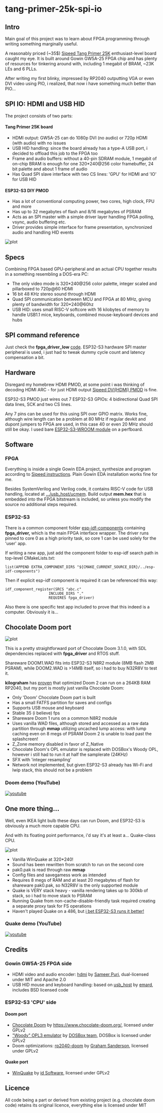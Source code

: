 # tang-primer-25k-spi-io

## Intro
Main goal of this project was to learn about FPGA programming through writing something marginally useful.

A reasonably priced (~35$) [Sipeed Tang Primer 25K](https://wiki.sipeed.com/tang25k) enthusiast-level board caught my eye. 
It is built around Gowin GW5A-25 FPGA chip and has plenty of resources for tinkering around with, including 1 megabit of BRAM, ~23K LEs and 6 PLLs.

After writing my first blinky, impressed by RP2040 outputting VGA or even DVI video using PIO, i realized, that now i have something much better than PIO...

## SPI IO: HDMI and USB HID
The project consists of two parts:

#### Tang Primer 25K board
* HDMI output: GW5A-25 can do 1080p DVI (no audio) or 720p HDMI (with audio) with no issues
* USB HID handling: since the board already has a type-A USB port, i decided to offload this job to the FPGA too
* Frame and audio buffers: without a 40-pin SDRAM module, 1 megabit of on-chip BRAM is enough for one 320*240@256 color framebuffer, 24 bit palette and about 1 frame of audio
* Has Quad SPI slave interface with two CS lines: 'GPU' for HDMI and 'IO' for USB HID

#### ESP32-S3 DIY PMOD
* Has a lot of conventional computing power, two cores, high clock, FPU and more
* Has up to 32 megabytes of flash and 8/16 megabytes of PSRAM
* Acts as an SPI master with a simple driver layer handling FPGA polling, vsync, audio buffering etc.
* Driver provides simple interface for frame presentation, synchronized audio and handling HID events

![plot](./doc/setup.jpg)

## Specs
Combining FPGA based GPU-peripheral and an actual CPU together results in a something resembling a DOS-era PC:
* The only video mode is 320*240@256 color palette, integer scaled and pillarboxed to 720p@60 HDMI
* 16 bit 48 KHz stereo sound through HDMI
* Quad SPI communication between MCU and FPGA at 80 MHz, giving plenty of bandwidth for 320*240@60hz
* USB HID: uses small RISC-V softcore with 16 kilobytes of memory to handle USB1.1 mice, keyboards, combined mouse-keyboard devices and hubs

## SPI command reference
Just check the **fpga_driver_low** [code](./src/esp32s3/esp-idf-components/fpga_driver_low). 
ESP32-S3 hardware SPI master peripheral is used, i just had to tweak dummy cycle count and latency compensation a bit. 

## Hardware
Disregard my homebrew HDMI PMOD, at some point i was thinking of decoding HDMI ARC - for just HDMI output [Sipeed DVI(HDMI) PMOD](https://wiki.sipeed.com/hardware/en/tang/tang-PMOD/FPGA_PMOD.html#PMOD_DVI) is fine.

ESP32-S3 PMOD just wires out 7 ESP32-S3 GPIOs: 4 bidirectional Quad SPI data lines, SCK and two CS lines. 

Any 7 pins can be used for this using SPI over GPIO matrix.
Works fine, although wire length can be a problem at 80 MHz if regular devkit and dupont jumpers to FPGA are used, in this case 40 or even 20 MHz should still be okay. 
I used bare [ESP32-S3-WROOM module](./doc/pmod_esp32s3_front.jpg) on a perfboard.

## Software

### FPGA
Everything is inside a single Gowin EDA project, synthesize and program according to [Sipeed instructions](https://wiki.sipeed.com/hardware/en/tang/tang-primer-25k/primer-25k.html#Related-Questions). Plain Gowin EDA installation works fine for me.

Besides SystemVerilog and Verilog code, it contains RISC-V code for USB handling, located at [.../usb_host/ucmem](./src/fpga/spi_io_bridge/src/usb_host/ucmem). 
Build output **mem.hex** that is embedded into the FPGA bitstream is included, so unless you modify the source no additional steps required.

### ESP32-S3
There is a common component folder [esp-idf-components](./src/esp32s3/esp-idf-components) containing **fpga_driver,** which is the main FPGA interface wrapper. 
The driver runs pinned to core 0 as a high priority task, so core 1 can be used solely for the 'user' app.

If writing a new app, just add the component folder to esp-idf search path in top-level CMakeLists.txt:
```
list(APPEND EXTRA_COMPONENT_DIRS "${CMAKE_CURRENT_SOURCE_DIR}/../esp-idf-components")
```
Then if explicit esp-idf component is required it can be referenced this way:
```
idf_component_register(SRCS "abc.c" 
                    INCLUDE_DIRS "."
                    REQUIRES fpga_driver)
```


Also there is one specific test app included to prove that this indeed is a computer. Obviously it is...

## Chocolate Doom port

![plot](./doc/doom1.jpg)

This is a pretty straightforward port of Chocolate Doom 3.1.0, with SDL dependencies replaced with **fpga_driver** and RTOS stuff.

Shareware DOOM1.WAD fits into ESP32-S3 N8R2 module (8MB flash 2MB PSRAM), while DOOM2.WAD is >14MB itself, so i had to buy N32R8V to test it.

**kilograham** has [proven](https://github.com/kilograham/rp2040-doom) that optimized Doom 2 can run on a 264KB RAM RP2040, but my port is mostly just vanilla Chocolate Doom:

* Only 'Doom' Chocolate Doom part is built
* Has a small FATFS partition for saves and configs
* Supports USB mouse and keyboard
* Stable 35 (i believe) fps
* Shareware Doom 1 runs on a common N8R2 module
* Uses vanilla WAD files, although stored and accessed as a raw data partition through **mmap** utilizing uncached lump access: with lump caching even on 8 megs of PSRAM Doom 2 is unable to load past the splashcreen!
* Z_Zone memory disabled in favor of Z_Native
* Chocolate Doom's OPL emulator is replaced with DOSBox's Woody OPL, however i still had to run it at half the samplerate (24KHz)
* SFX with 'integer resampling'
* Network not implemented, but given ESP32-S3 already has Wi-Fi and lwip stack, this should not be a problem

### Doom demo (YouTube)
[![youtube](https://img.youtube.com/vi/MOvzoBieVqo/hqdefault.jpg)](https://www.youtube.com/watch?v=MOvzoBieVqo)

## One more thing...
Well, even IKEA light bulb these days can run Doom, and ESP32-S3 is obviously a much more capable CPU. 

And with its floating point performance, i'd say it's at least a... Quake-class CPU.

![plot](./doc/quake1.jpg)

* Vanilla WinQuake at 320*240!
* Sound has been rewritten from scratch to run on the second core
* pak0.pak is read through raw **mmap**
* Config files and savegamess work as intended
* Requires 8 megs of RAM and at least 20 megabytes of flash for shareware pak0.pak, so N32R8V is the only supported module
* Quake is VERY stack heavy - vanilla rendering takes up to 300kb of stack, so i had to move stack to PSRAM
* Running Quake from non-cache-disable-friendly task required creating a separate proxy task for FS operations
* Haven't played Quake on a 486, but [i bet ESP32-S3 runs it better!](./doc/quake2.jpg)

### Quake demo (YouTube)
[![youtube](https://img.youtube.com/vi/f41OkzP3Z4I/hqdefault.jpg)](https://www.youtube.com/watch?v=f41OkzP3Z4I)

## Credits
### Gowin GW5A-25 FPGA side
* HDMI video and audio encoder: [hdmi](https://github.com/hdl-util/hdmi/) by [Sameer Puri](https://github.com/sameer), dual-licensed under MIT and Apache 2.0
* USB HID mouse and keyboard handling: based on [usb_host](https://github.com/emard/usb_host) by [emard](https://github.com/emard), includes BSD licensed code

### ESP32-S3 'CPU' side
#### Doom port
* [Chocolate Doom](https://github.com/chocolate-doom/chocolate-doom) by https://www.chocolate-doom.org/, licensed under GPLv2
* ["Woody" OPL3 emulator](https://github.com/rofl0r/woody-opl) by [DOSBox team](https://www.dosbox.com/crew.php), DOSBox is licensed under GPLv2
* Doom optimizations: [rp2040-doom](https://github.com/kilograham/rp2040-doom) by [Graham Sanderson](https://github.com/kilograham), licensed under GPLv2

#### Quake port
* [WinQuake](https://github.com/id-Software/Quake) by [id Software](https://www.idsoftware.com/), licensed under GPLv2

## Licence
All code being a part or derived from existing project (e.g. chocolate doom code) retains its original licence,
everything else is licensed under MIT
